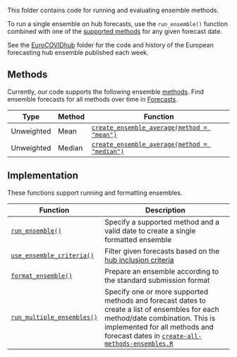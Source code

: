 This folder contains code for running and evaluating ensemble methods.

To run a single ensemble on hub forecasts, use the `run_ensemble()` function combined with one of the [supported methods](#Methods) for any given forecast date.

See the [EuroCOVIDhub](./code/ensemble/EuroCOVIDhub) folder for the code and history of the European forecasting hub ensemble published each week.

## Methods

Currently, our code supports the following ensemble [methods](./code/ensemble/methods). Find ensemble forecasts for all methods over time in [Forecasts](ensembles).

Type | Method | Function
---|---|---
Unweighted | Mean | [`create_ensemble_average(method = "mean")`](./code/ensemble/methods/create-ensemble-average.R)
Unweighted | Median | [`create_ensemble_average(method = "median")`](./code/ensemble/methods/create-ensemble-average.R)

## Implementation

These functions support running and formatting ensembles.

Function | Description
---|---
[`run_ensemble()`](./code/ensemble/utils/run-ensemble.R) | Specify a supported method and a valid date to create a single formatted ensemble
[`use_ensemble_criteria()`](./code/ensemble/utils/use-ensemble-criteria.R) | Filter given forecasts based on the [hub inclusion criteria](./code/ensemble/EuroCOVIDhub/README.md#Inclusion-criteria)
[`format_ensemble()`](./code/ensemble/utils/format-ensemble.R) | Prepare an ensemble according to the standard submission format
[`run_multiple_ensembles()`](./code/ensemble/utils/run-multiple-ensembles.R) | Specify one or more supported methods and forecast dates to create a list of ensembles for each method/date combination. This is implemented for all methods and forecast dates in [`create-all-methods-ensembles.R`](./code/ensemble/utils/create-all-methods-ensembles.R)
